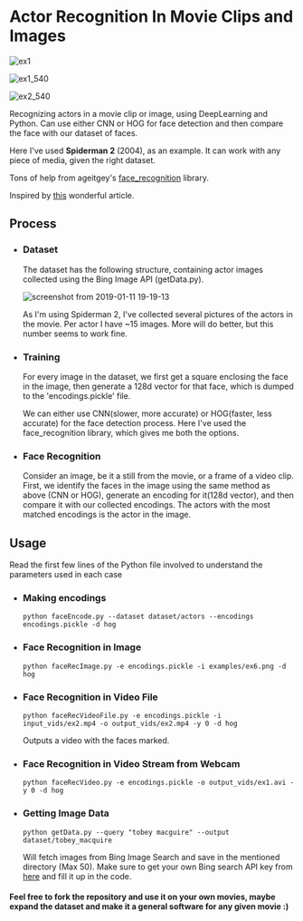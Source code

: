# Actor Recognition In Movie Clips and Images
![ex1](https://user-images.githubusercontent.com/31413064/51027993-43f7f480-15b8-11e9-809a-f711c59aac8a.gif)


![ex1_540](https://user-images.githubusercontent.com/31413064/51028169-c5e81d80-15b8-11e9-9c15-d12ce4905027.png)


![ex2_540](https://user-images.githubusercontent.com/31413064/51028202-d7312a00-15b8-11e9-9c6e-948bc385967d.png)

Recognizing actors in a movie clip or image, using DeepLearning and Python.
Can use either CNN or HOG for face detection and then compare the face with our dataset of faces.

Here I've used **Spiderman 2** (2004), as an example. It can work with any piece of media, given the right dataset.

Tons of help from ageitgey's [face_recognition](https://github.com/ageitgey/face_recognition) library.

Inspired by [this](https://www.pyimagesearch.com/2018/06/18/face-recognition-with-opencv-python-and-deep-learning/) wonderful article.

## Process
- ### Dataset 
    The dataset has the following structure, containing actor images collected using the Bing Image API (getData.py).
    
    
    ![screenshot from 2019-01-11 19-19-13](https://user-images.githubusercontent.com/31413064/51037313-dc50a200-15d5-11e9-94d1-45e94290ee52.png)
    
    
    As I'm using Spiderman 2, I've collected several pictures of the actors in the movie. Per actor I have ~15 images. More will do better, but this number seems to work fine.

- ### Training
  For every image in the dataset, we first get a square enclosing the face in the image, then generate a 128d vector for that face, which is dumped to the 'encodings.pickle' file.
  
  We can either use CNN(slower, more accurate) or HOG(faster, less accurate) for the face detection process. Here I've used the face_recognition library, which gives me both the options.

- ### Face Recognition
  Consider an image, be it a still from the movie, or a frame of a video clip.
  First, we identify the faces in the image using the same method as above (CNN or HOG), generate an encoding for it(128d vector), and then compare it with our collected encodings. The actors with the most matched encodings is the actor in the image.

## Usage

Read the first few lines of the Python file involved to understand the parameters used in each case

- ### Making encodings
    ```
    python faceEncode.py --dataset dataset/actors --encodings encodings.pickle -d hog
    ```

- ### Face Recognition in Image
  ```
  python faceRecImage.py -e encodings.pickle -i examples/ex6.png -d hog
  ```

- ### Face Recognition in Video File
  ```
  python faceRecVideoFile.py -e encodings.pickle -i input_vids/ex2.mp4 -o output_vids/ex2.mp4 -y 0 -d hog 
  ```
  Outputs a video with the faces marked.

- ### Face Recognition in Video Stream from Webcam
  ```
  python faceRecVideo.py -e encodings.pickle -o output_vids/ex1.avi -y 0 -d hog
  ```
- ### Getting Image Data
  ```
  python getData.py --query "tobey macguire" --output dataset/tobey_macquire
  ```
  Will fetch images from Bing Image Search and save in the mentioned directory (Max 50).
  Make sure to get your own Bing search API key from [here](https://azure.microsoft.com/en-us/try/cognitive-services/?api=bing-image-search-api) and fill it up in the code.

#### Feel free to fork the repository and use it on your own movies, maybe expand the dataset and make it a general software for any given movie :)

